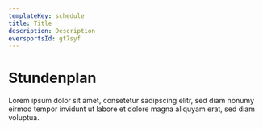 ```yaml
---
templateKey: schedule
title: Title
description: Description
eversportsId: gt7syf
---
```

# Stundenplan

Lorem ipsum dolor sit amet, consetetur sadipscing elitr, sed diam nonumy eirmod tempor invidunt ut labore et dolore magna aliquyam erat, sed diam voluptua.
